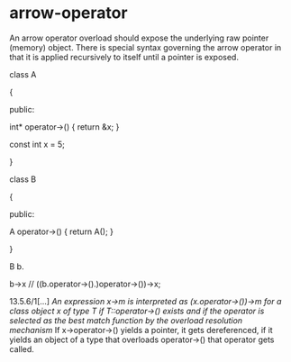 # arrow-operator

An arrow operator overload should expose the underlying raw pointer
(memory) object. There is special syntax governing the arrow operator in
that it is applied recursively to itself until a pointer is exposed.

class A

{

public:

int* operator->() { return &x; }

const int x = 5;

}

class B

{

public:

A operator->() { return A(); }

}

B b.

b->x // ((b.operator->().)operator->())->x;

13.5.6/1[...] _An expression x->m is interpreted
as (x.operator->())->m for a class object x of type T
if T::operator->() exists and if the operator is selected as the best
match function by the overload resolution
mechanism_ If x->operator->() yields a pointer, it gets dereferenced, if
it yields an object of a type that overloads operator->() that operator
gets called.
